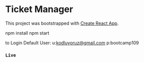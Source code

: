 # Ticket Manager

This project was bootstrapped with [Create React App](https://github.com/facebook/create-react-app).

npm install
npm start

to Login Default User:
u:kodluyoruz@gmail.com
p:bootcamp109

### `Live`
